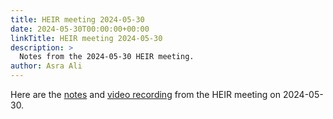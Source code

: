 ```yaml
---
title: HEIR meeting 2024-05-30
date: 2024-05-30T00:00:00+00:00
linkTitle: HEIR meeting 2024-05-30
description: >
  Notes from the 2024-05-30 HEIR meeting.
author: Asra Ali
---
```


Here are the
[notes](https://docs.google.com/document/d/1mvigwMRTeVQvdpm2hwiewfU8jcJT94ArQBNvngvgkTc/edit?usp=sharing)
and
[video recording](https://drive.google.com/file/d/1CTIyd7HRiNV857VO2EonquWZZlBhysLM/view?usp=sharing)
from the HEIR meeting on 2024-05-30.
